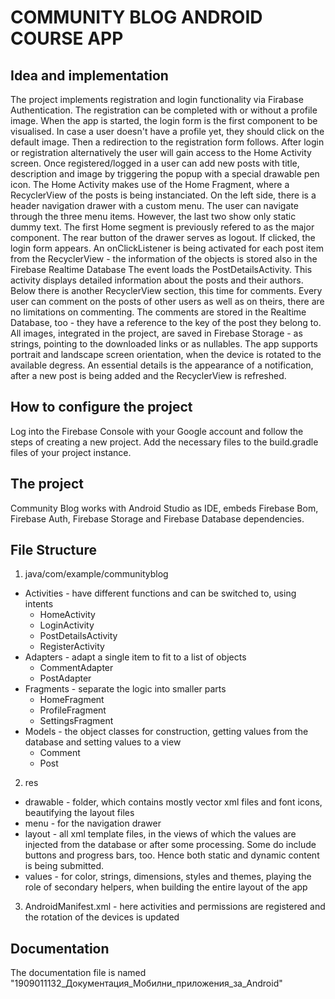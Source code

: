 # COMMUNITY BLOG ANDROID COURSE APP

## Idea and implementation

The project implements registration and login functionality via Firabase Authentication. The registration can be completed with or without a profile image. 
When the app is started, the login form is the first component to be visualised.
In case a user doesn't have a profile yet, they should click on the default image. 
Then a redirection to the registration form follows. After login or registration alternatively the user will gain access to the Home Activity screen.
Once registered/logged in a user can add new posts with title, description and image by triggering the popup with a special drawable pen icon. 
The Home Activity makes use of the Home Fragment,
where a RecyclerView of the posts is being instanciated. On the left side, there is a header navigation drawer with a custom menu. The user can navigate through the three menu items.
However, the last two show only static dummy text. The first Home segment is previously refered to as the major component. The rear button of the drawer serves as logout. If clicked,
the login form appears. An onClickListener is being activated for each post item from the RecyclerView - the information of the objects is stored also in the Firebase Realtime Database 
The event loads the PostDetailsActivity. This activity displays detailed information about the posts and their authors. Below there is another RecyclerView section, this time for comments.
Every user can comment on the posts of other users as well as on theirs, there are no limitations on commenting. The comments are stored in the Realtime Database, too - they have
a reference to the key of the post they belong to. All images, integrated in the project, are saved in Firebase Storage - as strings, pointing to the downloaded links or as nullables.
The app supports portrait and landscape screen orientation, when the device is rotated to the available degress. An essential details is the appearance of a notification, after a new post is being added and the RecyclerView is refreshed.

## How to configure the project

Log into the Firebase Console with your Google account and follow the steps of creating a new project.
Add the necessary files to the build.gradle files of your project instance.

## The project

Community Blog works with Android Studio as IDE, embeds Firebase Bom, Firebase Auth, Firebase Storage and Firebase Database dependencies.

## File Structure

1. java/com/example/communityblog
  - Activities - have different functions and can be switched to, using intents
     - HomeActivity
     - LoginActivity
     - PostDetailsActivity
     - RegisterActivity
  - Adapters - adapt a single item to fit to a list of objects
     - CommentAdapter 
     - PostAdapter
  - Fragments - separate the logic into smaller parts
     - HomeFragment
     - ProfileFragment
     - SettingsFragment
  - Models - the object classes for construction, getting values from the database and setting values to a view
     - Comment
     - Post
2. res
  - drawable - folder, which contains mostly vector xml files and font icons, beautifying the layout files
  - menu - for the navigation drawer
  - layout - all xml template files, in the views of which the values are injected from the database or after some processing. Some do include buttons and progress bars, too.
  Hence both static and dynamic content is being submitted.
  - values - for color, strings, dimensions, styles and themes, playing the role of secondary helpers, when building the entire layout of the app  
3. AndroidManifest.xml - here activities and permissions are registered and the rotation of the devices is updated

## Documentation

The documentation file is named "1909011132_Документация_Мобилни_приложения_за_Android"




